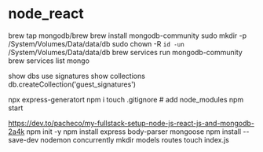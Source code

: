 # node_react
 brew tap mongodb/brew
 brew install mongodb-community
 sudo mkdir -p /System/Volumes/Data/data/db
 sudo chown -R `id -un` /System/Volumes/Data/data/db
 brew services run mongodb-community
 brew services list
 mongo
 
 show dbs
 use signatures
 show collections
 db.createCollection('guest_signatures')
 
 npx express-generatort
 npm i
 touch .gitignore  # add node_modules
 npm start
 
https://dev.to/pacheco/my-fullstack-setup-node-js-react-js-and-mongodb-2a4k
npm init -y
npm install express body-parser mongoose
npm install --save-dev nodemon concurrently
mkdir models routes
touch index.js

